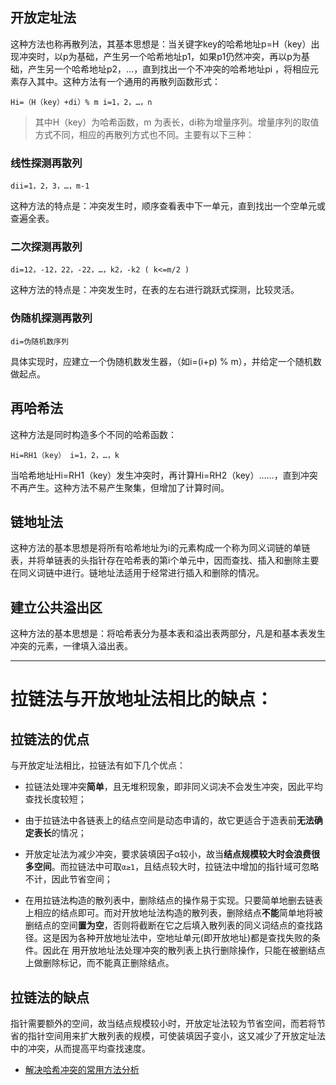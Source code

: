 ## 开放定址法

这种方法也称再散列法，其基本思想是：当关键字key的哈希地址p=H（key）出现冲突时，以p为基础，产生另一个哈希地址p1，如果p1仍然冲突，再以p为基础，产生另一个哈希地址p2，…，直到找出一个不冲突的哈希地址pi ，将相应元素存入其中。这种方法有一个通用的再散列函数形式：

`Hi=（H（key）+di）% m i=1，2，…，n`

> 其中H（key）为哈希函数，m 为表长，di称为增量序列。增量序列的取值方式不同，相应的再散列方式也不同。主要有以下三种：

### 线性探测再散列

`dii=1，2，3，…，m-1`

这种方法的特点是：冲突发生时，顺序查看表中下一单元，直到找出一个空单元或查遍全表。

### 二次探测再散列

`di=12，-12，22，-22，…，k2，-k2 ( k<=m/2 )`

这种方法的特点是：冲突发生时，在表的左右进行跳跃式探测，比较灵活。

### 伪随机探测再散列

`di=伪随机数序列`

具体实现时，应建立一个伪随机数发生器，（如i=(i+p) % m），并给定一个随机数做起点。


## 再哈希法

这种方法是同时构造多个不同的哈希函数：

`Hi=RH1（key） i=1，2，…，k`

当哈希地址Hi=RH1（key）发生冲突时，再计算Hi=RH2（key）……，直到冲突不再产生。这种方法不易产生聚集，但增加了计算时间。

## 链地址法

这种方法的基本思想是将所有哈希地址为i的元素构成一个称为同义词链的单链表，并将单链表的头指针存在哈希表的第i个单元中，因而查找、插入和删除主要在同义词链中进行。链地址法适用于经常进行插入和删除的情况。

## 建立公共溢出区

这种方法的基本思想是：将哈希表分为基本表和溢出表两部分，凡是和基本表发生冲突的元素，一律填入溢出表。

---

# 拉链法与开放地址法相比的缺点：

## 拉链法的优点

与开放定址法相比，拉链法有如下几个优点：

- 拉链法处理冲突**简单**，且无堆积现象，即非同义词决不会发生冲突，因此平均查找长度较短；

- 由于拉链法中各链表上的结点空间是动态申请的，故它更适合于造表前**无法确定表长**的情况；

- 开放定址法为减少冲突，要求装填因子α较小，故当**结点规模较大时会浪费很多空间**。而拉链法中可取`α≥1`，且结点较大时，拉链法中增加的指针域可忽略不计，因此节省空间；

- 在用拉链法构造的散列表中，删除结点的操作易于实现。只要简单地删去链表上相应的结点即可。而对开放地址法构造的散列表，删除结点**不能**简单地将被删结点的空间**置为空**，否则将截断在它之后填入散列表的同义词结点的查找路径。这是因为各种开放地址法中，空地址单元(即开放地址)都是查找失败的条件。因此在 用开放地址法处理冲突的散列表上执行删除操作，只能在被删结点上做删除标记，而不能真正删除结点。

## 拉链法的缺点

指针需要额外的空间，故当结点规模较小时，开放定址法较为节省空间，而若将节省的指针空间用来扩大散列表的规模，可使装填因子变小，这又减少了开放定址法中的冲突，从而提高平均查找速度。

- [解决哈希冲突的常用方法分析](https://www.jianshu.com/p/4d3cb99d7580)
